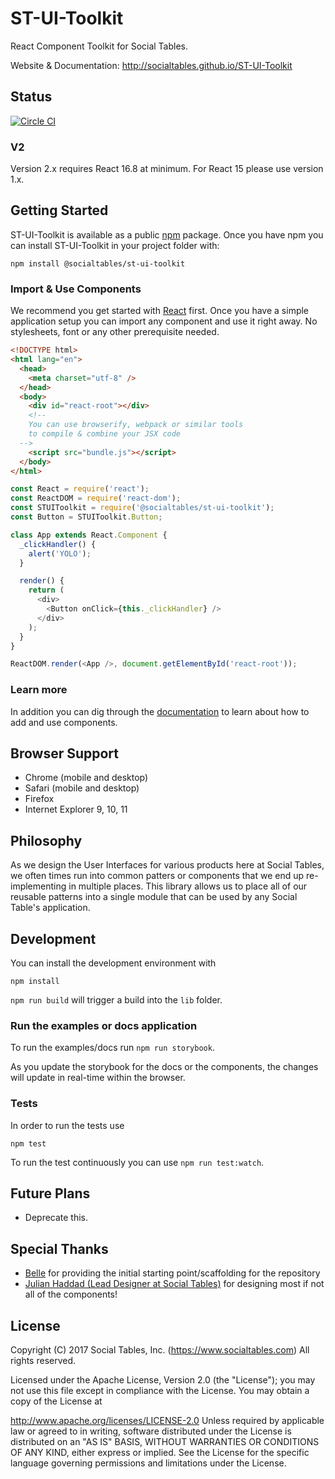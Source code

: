 # ST-UI-Toolkit

React Component Toolkit for Social Tables.

Website & Documentation: http://socialtables.github.io/ST-UI-Toolkit

## Status

[![Circle CI](https://circleci.com/gh/socialtables/ST-UI-Toolkit/tree/main.svg?style=svg&circle-token=f6ba2e6c4db055963a0b4fd2ff2a79a378eb857c)](https://circleci.com/gh/socialtables/ST-UI-Toolkit/tree/main)

### V2

Version 2.x requires React 16.8 at minimum. For React 15 please use version 1.x.

## Getting Started

ST-UI-Toolkit is available as a public [npm](http://npmjs.org) package. Once you have npm you can install ST-UI-Toolkit in your project folder with:

```
npm install @socialtables/st-ui-toolkit
```

### Import & Use Components

We recommend you get started with [React](https://facebook.github.io/react/) first. Once you have a simple application setup you can import any component and use it right away. No stylesheets, font or any other prerequisite needed.

```html
<!DOCTYPE html>
<html lang="en">
  <head>
    <meta charset="utf-8" />
  </head>
  <body>
    <div id="react-root"></div>
    <!--
    You can use browserify, webpack or similar tools
    to compile & combine your JSX code
  -->
    <script src="bundle.js"></script>
  </body>
</html>
```

```javascript
const React = require('react');
const ReactDOM = require('react-dom');
const STUIToolkit = require('@socialtables/st-ui-toolkit');
const Button = STUIToolkit.Button;

class App extends React.Component {
  _clickHandler() {
    alert('YOLO');
  }

  render() {
    return (
      <div>
        <Button onClick={this._clickHandler} />
      </div>
    );
  }
}

ReactDOM.render(<App />, document.getElementById('react-root'));
```

### Learn more

In addition you can dig through the [documentation](http://socialtables.github.io/st-ui-toolkit) to learn about how to add and use components.

## Browser Support

- Chrome (mobile and desktop)
- Safari (mobile and desktop)
- Firefox
- Internet Explorer 9, 10, 11

## Philosophy

As we design the User Interfaces for various products here at Social Tables, we often times run into common patters or components that we end up re-implementing in multiple places. This library allows us to place all of our reusable patterns into a single module that can be used by any Social Table's application.

## Development

You can install the development environment with

```
npm install
```

`npm run build` will trigger a build into the `lib` folder.

### Run the examples or docs application

To run the examples/docs run `npm run storybook`.

As you update the storybook for the docs or the components, the changes will update in real-time within the browser.

### Tests

In order to run the tests use

```
npm test
```

To run the test continuously you can use `npm run test:watch`.

## Future Plans

- Deprecate this.

## Special Thanks

- [Belle](https://github.com/nikgraf/belle) for providing the initial starting point/scaffolding for the repository
- [Julian Haddad (Lead Designer at Social Tables)](http://julianhaddad.com/) for designing most if not all of the components!

## License

Copyright (C) 2017 Social Tables, Inc. (https://www.socialtables.com) All rights reserved.

Licensed under the Apache License, Version 2.0 (the "License"); you may not use this file except in compliance with the License. You may obtain a copy of the License at

http://www.apache.org/licenses/LICENSE-2.0
Unless required by applicable law or agreed to in writing, software distributed under the License is distributed on an "AS IS" BASIS, WITHOUT WARRANTIES OR CONDITIONS OF ANY KIND, either express or implied. See the License for the specific language governing permissions and limitations under the License.
